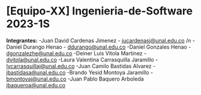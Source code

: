 # [Equipo-XX] Ingenieria-de-Software 2023-1S

**Integrantes:**
-Juan David Cardenas Jimenez - jucardenasj@unal.edu.co /n
-Daniel Durango Henao - ddurango@unal.edu.co
-Daniel Gonzales Henao - dgonzalezhe@unal.edu.co
-Deiner Luis Vitola Martinez - dvitola@unal.edu.co
-Laura Valentina Carrasquilla Jaramillo - lvcarrasquillaj@unal.edu.co
-Juan Camilo Bastidas Alvarez - jbastidasa@unal.edu.co
-Brando Yesid Montoya Jaramillo - bmontoyaj@unal.edu.co
-Juan Pablo Baquero Arboleda <jbaqueroa@unal.edu.co>

